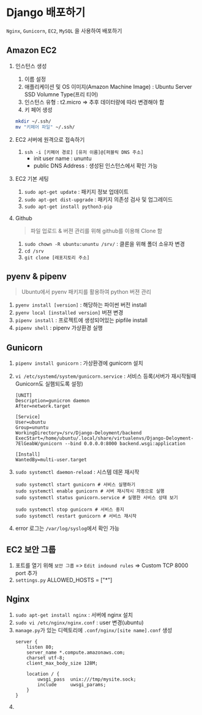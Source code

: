 # Django 배포하기
`Nginx`, `Gunicorn`, `EC2`, `MySQL` 을 사용하여 배포하기


## Amazon EC2
1. 인스턴스 생성
    1. 이름 설정
    2. 애플리케이션 및 OS 이미지(Amazon Machine Image) : Ubuntu Server SSD Volumne Type(프리 티어)
    3. 인스턴스 유형 : t2.micro => 추후 데이터량에 따라 변경해야 함
    4. 키 페어 생성
    ```bash
    mkdir ~/.ssh/
    mv "키페어 파일" ~/.ssh/
    ```

2. EC2 서버에 원격으로 접속하기
    1. `ssh -i [키페어 경로] [유저 이름]@[퍼블릭 DNS 주소]`
        * init user name : ununtu   
        * public DNS Address : 생성된 인스턴스에서 확인 가능
        

3. EC2 기본 세팅
    1. `sudo apt-get update` :  패키지 정보 업데이트
    2. `sudo apt-get dist-upgrade` : 패키지 의존성 검사 및 업그레이드
    3. `sudo apt-get install python3-pip`

4. Github
    > 파일 업로드 & 버젼 관리를 위해 github를 이용해 Clone 함
    1. `sudo chown -R ubuntu:ununtu /srv/` : 클론을 위해 폴더 소유자 변경
    2. `cd /srv`
    3. `git clone [레포지토리 주소]`


## pyenv & pipenv
> Ubuntu에서 pyenv 패키지를 활용하여 python 버젼 관리
1. `pyenv install [version]` : 해당하는 파이썬 버전 install
2. `pyenv local [installed version]` 버젼 변경
3. `pipenv install` : 프로젝트에 생성되어있는 pipfile install
4. `pipenv shell` : pipenv 가상환경 실행


## Gunicorn
1. `pipenv install gunicorn` : 가상환경에 gunicorn 설치
2. `vi /etc/systemd/system/gunicorn.service` : 서비스 등록(서버가 재시작될때 Gunicorn도 실햄되도록 설정)
    ```
    [UNIT]
    Description=gunicron daemon
    After=network.target

    [Service]
    User=ubuntu
    Group=ununtu
    WorkingDirectory=/srv/Django-Deloyment/backend
    ExecStart=/home/ubuntu/.local/share/virtualenvs/Django-Deloyment-7ElGeabW/gunicorn --bind 0.0.0.0:8000 backend.wsgi:application

    [Install]
    WantedBy=multi-user.target
    ```
3. `sudo systemctl daemon-reload` : 시스템 데몬 재시작
    ```
    sudo systemctl start gunicorn # 서비스 실행하기
    sudo systemctl enable gunicorn # 서버 재시작시 자동으로 실행
    sudo systemctl status gunicorn.service # 실행한 서비스 상태 보기

    sudo systemctl stop gunicorn # 서비스 중지
    sudo systemctl restart gunicorn # 서비스 재시작
    ```

4. error 로그는 `/var/log/syslog`에서 확인 가능

## EC2 보안 그룹
1. 포트를 열기 위해 `보안 그룹` => `Edit indound rules` => Custom TCP 8000 port 추가
2. `settings.py` ALLOWED_HOSTS = ["*"]

## Nginx
1. `sudo apt-get install nginx` : 서버에 nginx 설치
2. `sudo vi /etc/nginx/nginx.conf` : user 변경(ubuntu)
3. `manage.py`가 있는 디렉토리에 `.conf/nginx/[site name].conf` 생성
    ```
    server {
        listen 80;
        server_name *.compute.amazonaws.com;
        charset utf-8;
        client_max_body_size 128M;
    
        location / {
            uwsgi_pass  unix:///tmp/mysite.sock;
            include     uwsgi_params;
        }
    }

    ```
4. 